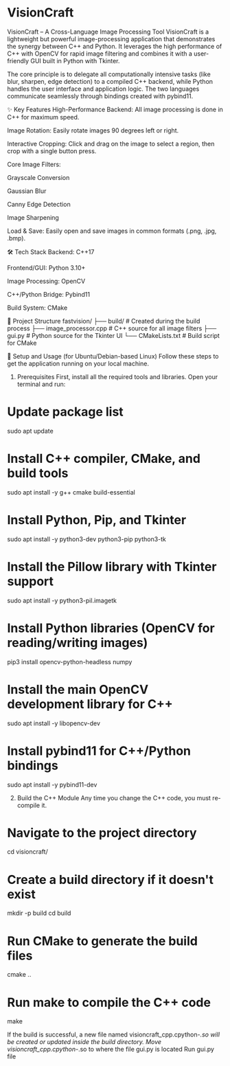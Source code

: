 # VisionCraft

VisionCraft – A Cross-Language Image Processing Tool
VisionCraft is a lightweight but powerful image-processing application that demonstrates the synergy between C++ and Python. It leverages the high performance of C++ with OpenCV for rapid image filtering and combines it with a user-friendly GUI built in Python with Tkinter.

The core principle is to delegate all computationally intensive tasks (like blur, sharpen, edge detection) to a compiled C++ backend, while Python handles the user interface and application logic. The two languages communicate seamlessly through bindings created with pybind11.

✨ Key Features
High-Performance Backend: All image processing is done in C++ for maximum speed.

Image Rotation: Easily rotate images 90 degrees left or right.

Interactive Cropping: Click and drag on the image to select a region, then crop with a single button press.

Core Image Filters:

Grayscale Conversion

Gaussian Blur

Canny Edge Detection

Image Sharpening

Load & Save: Easily open and save images in common formats (.png, .jpg, .bmp).

🛠️ Tech Stack
Backend: C++17

Frontend/GUI: Python 3.10+

Image Processing: OpenCV

C++/Python Bridge: Pybind11

Build System: CMake

📂 Project Structure
fastvision/
├── build/                  # Created during the build process
├── image_processor.cpp     # C++ source for all image filters
├── gui.py                  # Python source for the Tkinter UI
└── CMakeLists.txt          # Build script for CMake

🚀 Setup and Usage (for Ubuntu/Debian-based Linux)
Follow these steps to get the application running on your local machine.

1. Prerequisites
First, install all the required tools and libraries. Open your terminal and run:

# Update package list
sudo apt update

# Install C++ compiler, CMake, and build tools
sudo apt install -y g++ cmake build-essential

# Install Python, Pip, and Tkinter
sudo apt install -y python3-dev python3-pip python3-tk

# Install the Pillow library with Tkinter support
sudo apt install -y python3-pil.imagetk

# Install Python libraries (OpenCV for reading/writing images)
pip3 install opencv-python-headless numpy

# Install the main OpenCV development library for C++
sudo apt install -y libopencv-dev

# Install pybind11 for C++/Python bindings
sudo apt install -y pybind11-dev

2. Build the C++ Module
Any time you change the C++ code, you must re-compile it.

# Navigate to the project directory
cd visioncraft/

# Create a build directory if it doesn't exist
mkdir -p build
cd build

# Run CMake to generate the build files
cmake ..

# Run make to compile the C++ code
make

If the build is successful, a new file named visioncraft_cpp.cpython-*.so will be created or updated inside the build directory.
Move visioncraft_cpp.cpython-*.so to where the file gui.py is located
Run gui.py file
